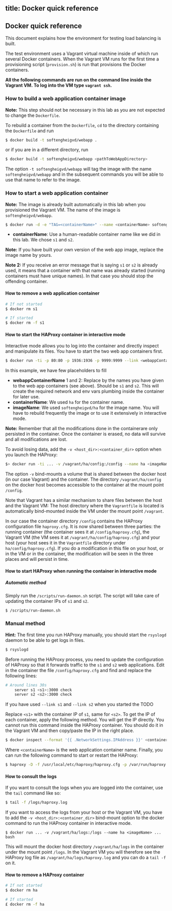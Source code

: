 title: Docker quick reference
---

## Docker quick reference

This document explains how the environment for testing load balancing is built.

The test environment uses a Vagrant virtual machine inside of which run several Docker containers. When the Vagrant VM runs for the first time a provisioning script (`provision.sh`) is run that provisions the Docker containers.

**All the following commands are run on the command line inside the Vagrant VM. To log into the VM type `vagrant ssh`.**

### How to build a web application container image

**Note:** This step should not be necessary in this lab as you are not expected to change the `Dockerfile`.

To rebuild a container from the `Dockerfile`, `cd` to the directory containing the `Dockerfile` and run

```bash
$ docker build -t softengheigvd/webapp .
```

or if you are in a different directory, run 

```bash
$ docker build -t softengheigvd/webapp <pathToWebAppDirectory>
```

The option `-t softengheigvd/webapp` will tag the image with the name `softengheigvd/webapp` and in the subsequent commands you will be able to use that name to refer to the image.

### How to start a web application container

**Note:** The image is already built automatically in this lab when you provisioned the Vagrant VM. The name of the image is `softengheigvd/webapp`.

```bash
$ docker run -d -e "TAG=<containerName>" --name <containerName> softengheigvd/webapp
```

* **containerName**: Use a human-readable container name like we did
  in this lab. We chose `s1` and `s2`.

__Note:__ If you have built your own version of the web app image,
replace the image name by yours.

__Note 2:__ If you receive an error message that is saying `s1` or
`s2` is already used, it means that a container with that name was
already started (running containers must have unique names). In that
case you should stop the offending container.

#### How to remove a web application container

```bash
# If not started
$ docker rm s1

# If started
$ docker rm -f s1
```

#### How to start the HAProxy container in interactive mode

Interactive mode allows you to log into the container and directly
inspect and manipulate its files. You have to start the two web app
containers first.

```bash
$ docker run -ti -p 80:80 -p 1936:1936 -p 9999:9999 --link <webappContainerName1> --link <webappContainerName2> --name ha <imageName> bash
```

In this example, we have few placeholders to fill

* **webappContainerName** 1 and 2: Replace by the names you have given  to the web app containers (see above). Should be `s1` and `s2`. This  will create the required network and env vars plumbing inside the container for later use.
* **containerName**: We used `ha` for the container name.
* **imageName**: We used `softengheigvd/ha` for the image name. You will have to rebuild frequently the image or to use it extensively in interactive mode.

**Note:** Remember that all the modifications done in the containerare only persisted in the container. Once the container is erased, no data will survive and all modifications are lost.

To avoid losing data, add the `-v <host_dir>:<container_dir>` option when you launch the HAProxy:

```bash
$> docker run -ti ... -v /vagrant/ha/config:/config --name ha <imageName> ... bash
```

The option `-v` bind-mounts a volume that is shared between the docker host (in our case Vagrant) and the container. The directory `/vagrant/ha/config` on the docker host becomes accessible to the container at the mount point `/config`. 

Note that Vagrant has a similar mechanism to share files between the host and the Vagrant VM: The host directory where the `Vagrantfile` is located is automatically bind-mounted inside the VM under the mount point `/vagrant`. 

In our case the container directory `/config` contains the HAProxy configuration file `haproxy.cfg`. It is now shared between three parties: the running container (the container sees it at `/config/haproxy.cfg`), the Vagrant VM (the VM sees it at `/vagrant/ha/config/haproxy.cfg`) and your host (your host sees it in the `Vagrantfile` directory under `ha/config/haproxy.cfg`). If you do a modification in this file on your host, or in the VM or in the container, the modification will be seen in the three places and will persist in time.

#### How to start HAProxy when running the container in interactive mode

##### Automatic method

Simply run the `/scripts/run-daemon.sh` script. The script will take care of updating the container IPs of `s1` and `s2`.

```bash
$ /scripts/run-daemon.sh
```

### Manual method

**Hint:** The first time you run HAProxy manually, you should start the `rsyslogd` daemon to be able to get logs in files.

```bash
$ rsyslogd
```

Before running the HAProxy process, you need to update the configuration of HAProxy so that it forwards traffic to the `s1` and `s2` web applications. Edit in the container the file `/config/haproxy.cfg` and find and replace the following lines:

```bash
# Around lines 30s
    server s1 <s1>:3000 check
    server s2 <s2>:3000 check
```

If you have used `--link s1` and `--link s2` when you started the TODO

Replace `<s1>` with the container IP of `s1`, same for `<s2>`. To get the IP of each container, apply the following method. You will get the IP directly. You cannot run this command inside the HAProxy container. You should do it in the Vagrant VM and then copy/paste the IP in the right place.

```bash
$ docker inspect --format '{{ .NetworkSettings.IPAddress }}' <containerName>
```

Where `<containerName>` is the web application container name. Finally, you can run the following command to start or restart the HAProxy:

```bash
$ haproxy -D -f /usr/local/etc/haproxy/haproxy.cfg -p /var/run/haproxy.pid
```

#### How to consult the logs

If you want to consult the logs when you are logged into the container, use the `tail` command like so:

```bash
$ tail -f /logs/haproxy.log
```

If you want to access the logs from your host or the Vagrant VM, you have to add the `-v <host_dir>:<container_dir>` bind-mount option to the docker command to run the HAProxy container in interactive mode.

```
$ docker run ... -v /vagrant/ha/logs:/logs --name ha <imageName> ... bash
```

This will mount the docker host directory `/vagrant/ha/logs` in the container under the mount point `/logs`. In the Vagrant VM you will therefore see the HAProxy log file as `/vagrant/ha/logs/haproxy.log` and you can do a `tail -f` on it.

#### How to remove a HAProxy container

```bash
# If not started
$ docker rm ha

# If started
£ docker rm -f ha
```